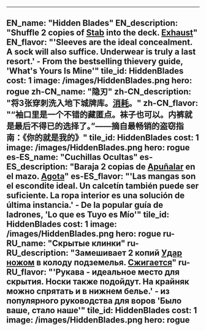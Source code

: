---

EN_name: "Hidden Blades"
EN_description: "Shuffle 2 copies of <a href = '../en/abilities#Stab'>Stab</a> into the deck.  <u>Exhaust</u>"
EN_flavor: "'Sleeves are the ideal concealment. A sock will also suffice. Underwear is truly a last resort.' - From the bestselling thievery guide, 'What's Yours Is Mine'"
tile_id: HiddenBlades
cost: 1
image: /images/HiddenBlades.png
hero: rogue
zh-CN_name: "隐刃"
zh-CN_description: "将3张穿刺洗入地下城牌库。<u>消耗</u>。"
zh-CN_flavor: "“袖口里是一个不错的藏匿点。袜子也可以。内裤就是最后不得已的选择了。”——摘自最畅销的盗窃指南：《你的就是我的》"
tile_id: HiddenBlades
cost: 1
image: /images/HiddenBlades.png
hero: rogue
es-ES_name: "Cuchillas Ocultas"
es-ES_description: "Baraja 2 copias de <a href = '../es_es/abilities#Stab'>Apuñalar</a> en el mazo. <u>Agota</u>"
es-ES_flavor: "'Las mangas son el escondite ideal. Un calcetín también puede ser suficiente. La ropa interior es una solución de última instancia.' - De la popular guía de ladrones, 'Lo que es Tuyo es Mío'"
tile_id: HiddenBlades
cost: 1
image: /images/HiddenBlades.png
hero: rogue
ru-RU_name: "Скрытые клинки"
ru-RU_description: "Замешивает 2 копий <a href = '../ru_ru/abilities#Stab'>Удар ножом</a> в колоду подземелья.  <u>Сжигается</u>"
ru-RU_flavor: "'Рукава - идеальное место для скрытия. Носки также подойдут. На крайняк можно спрятать и в нижнем белье.' - из популярного руководства для воров 'Было ваше, стало наше'"
tile_id: HiddenBlades
cost: 1
image: /images/HiddenBlades.png
hero: rogue
---